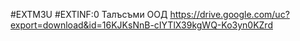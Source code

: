 #EXTM3U
#EXTINF:0 Талъсъми ООД 
https://drive.google.com/uc?export=download&id=16KJKsNnB-cIYTlX39kgWQ-Ko3yn0KZrd 

